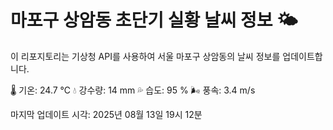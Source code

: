 
# 마포구 상암동 초단기 실황 날씨 정보 🌤️

이 리포지토리는 기상청 API를 사용하여 서울 마포구 상암동의 날씨 정보를 업데이트합니다. 

🌡️ 기온: 24.7 ℃
💧 강수량: 14 mm
💦 습도: 95 %
🌬️ 풍속: 3.4 m/s

마지막 업데이트 시각: 2025년 08월 13일 19시 12분    
